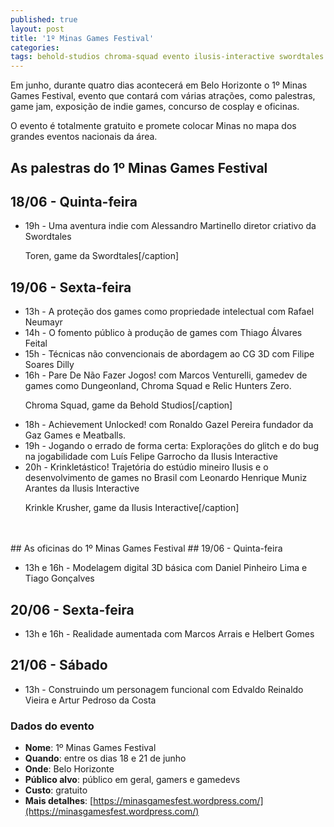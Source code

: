 ```yaml
---
published: true
layout: post
title: '1º Minas Games Festival'
categories: 
tags: behold-studios chroma-squad evento ilusis-interactive swordtales minas-games-festival concurso
---
```

Em junho, durante quatro dias acontecerá em Belo Horizonte o 1º Minas Games Festival, evento que contará com várias atrações, como palestras, game jam, exposição de indie games, concurso de cosplay e oficinas.

O evento é totalmente gratuito e promete colocar Minas no mapa dos grandes eventos nacionais da área.

## As palestras do 1º Minas Games Festival
## 18/06 - Quinta-feira
<ul>
	<li>19h - Uma aventura indie com Alessandro Martinello diretor criativo da Swordtales

 Toren, game da Swordtales[/caption]
</li>
</ul>

## 19/06 - Sexta-feira
<ul>
	<li>13h - A proteção dos games como propriedade intelectual com Rafael Neumayr</li>
	<li>14h - O fomento público à produção de games com Thiago Álvares Feital</li>
	<li>15h - Técnicas não convencionais de abordagem ao CG 3D com Filipe Soares Dilly</li>
	<li>16h - Pare De Não Fazer Jogos! com Marcos Venturelli, gamedev de games como Dungeonland, Chroma Squad e Relic Hunters Zero.

 Chroma Squad, game da Behold Studios[/caption]
</li>
	<li>18h - Achievement Unlocked! com Ronaldo Gazel Pereira fundador da Gaz Games e Meatballs.</li>
	<li>19h - Jogando o errado de forma certa: Explorações do glitch e do bug na jogabilidade com Luís Felipe Garrocho da Ilusis Interactive</li>
	<li>20h - Krinkletástico! Trajetória do estúdio mineiro Ilusis e o desenvolvimento de games no Brasil com Leonardo Henrique Muniz Arantes da Ilusis Interactive

 Krinkle Krusher, game da Ilusis Interactive[/caption]
</li>
</ul>
<br><br>
## As oficinas do 1º Minas Games Festival
## 19/06 - Quinta-feira
<ul>
	<li>13h e 16h - Modelagem digital 3D básica com Daniel Pinheiro Lima e Tiago Gonçalves</li>
</ul>

## 20/06 - Sexta-feira
<ul>
	<li>13h e 16h - Realidade aumentada com Marcos Arrais e Helbert Gomes</li>
</ul>

## 21/06 - Sábado
<ul>
	<li>13h - Construindo um personagem funcional com Edvaldo Reinaldo Vieira e Artur Pedroso da Costa</li>
</ul>

### Dados do evento
* **Nome**: 1º Minas Games Festival
* **Quando**: entre os dias 18 e 21 de junho
* **Onde**: Belo Horizonte
* **Público alvo**: público em geral, gamers e gamedevs
* **Custo**: gratuito
* **Mais detalhes**: [https://minasgamesfest.wordpress.com/](https://minasgamesfest.wordpress.com/)
